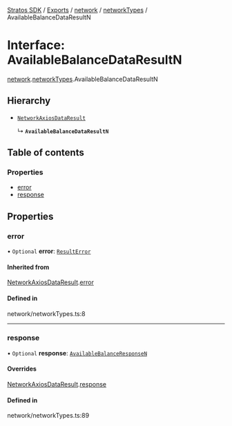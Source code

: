 [Stratos SDK](../README.md) / [Exports](../modules.md) / [network](../modules/network.md) / [networkTypes](../modules/network.networkTypes.md) / AvailableBalanceDataResultN

# Interface: AvailableBalanceDataResultN

[network](../modules/network.md).[networkTypes](../modules/network.networkTypes.md).AvailableBalanceDataResultN

## Hierarchy

- [`NetworkAxiosDataResult`](network.networkTypes.NetworkAxiosDataResult.md)

  ↳ **`AvailableBalanceDataResultN`**

## Table of contents

### Properties

- [error](network.networkTypes.AvailableBalanceDataResultN.md#error)
- [response](network.networkTypes.AvailableBalanceDataResultN.md#response)

## Properties

### error

• `Optional` **error**: [`ResultError`](network.networkTypes.ResultError.md)

#### Inherited from

[NetworkAxiosDataResult](network.networkTypes.NetworkAxiosDataResult.md).[error](network.networkTypes.NetworkAxiosDataResult.md#error)

#### Defined in

network/networkTypes.ts:8

___

### response

• `Optional` **response**: [`AvailableBalanceResponseN`](network.networkTypes.AvailableBalanceResponseN.md)

#### Overrides

[NetworkAxiosDataResult](network.networkTypes.NetworkAxiosDataResult.md).[response](network.networkTypes.NetworkAxiosDataResult.md#response)

#### Defined in

network/networkTypes.ts:89
